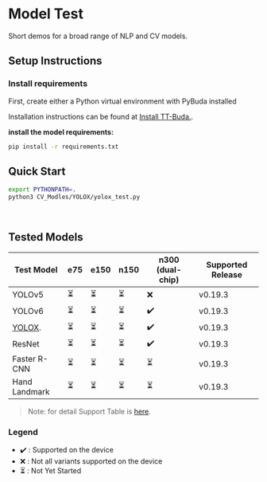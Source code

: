 # **Model Test**
Short demos for a broad range of NLP and CV models.

## **Setup Instructions**

### Install requirements

First, create either a Python virtual environment with PyBuda installed

Installation instructions can be found at [Install TT-Buda.](https://github.com/eSlimKorea/TT-Buda-Installation).

**install the model requirements:**

```bash
pip install -r requirements.txt
```

## **Quick Start**

```bash
export PYTHONPATH=.
python3 CV_Modles/YOLOX/yolox_test.py
```
<br>

## Tested Models

| Test Model                | e75	                 |  e150	               |n150            |	n300 (dual-chip)   |  Supported Release  |
|----------------------|-----------------------|-----------------------|----------------|--------------------|---------------------|
| YOLOv5               | ⏳                   | ⏳                   | ⏳            | ❌                  | v0.19.3           |    
| YOLOv6               | ⏳                   | ⏳                   | ⏳            | ✔️                  | v0.19.3           |    
| [YOLOX](https://github.com/eSlimKorea/Model-TEST-TT-BUDA/tree/main/Model%20Test/CV_Models/YOLOX).                | ⏳                   | ⏳                   | ⏳            | ✔️                  | v0.19.3           |    
| ResNet               | ⏳                   | ⏳                   | ⏳            | ✔️                  | v0.19.3           |    
| Faster R-CNN         | ⏳                   | ⏳                   | ⏳            | ⏳                  | v0.19.3           |    
| Hand Landmark        | ⏳                   | ⏳                   | ⏳            | ⏳                  | v0.19.3           |  


> Note: for detail Support Table is [here](https://github.com/tenstorrent/tt-buda-demos/tree/main/model_demos#install-requirements).










### **Legend**
  - ✔️ : Supported on the device
  - ❌ : Not all variants supported on the device
  - ⏳ : Not Yet Started




